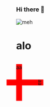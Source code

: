 ### Hi there 👋

<!--
**Charles-Chrismann/Charles-Chrismann** is a ✨ _special_ ✨ repository because its `README.md` (this file) appears on your GitHub profile.

Here are some ideas to get you started:

- 🔭 I’m currently working on ...
- 🌱 I’m currently learning ...
- 👯 I’m looking to collaborate on ...
- 🤔 I’m looking for help with ...
- 💬 Ask me about ...
- 📫 How to reach me: ...
- 😄 Pronouns: ...
- ⚡ Fun fact: ...
-->

<img src="https://test-express-three.vercel.app/" alt="meh" />


# alo


<div style="display: flex;">
    <p style="background-color: red; height: 100px;">aa</p>
    <p style="transform: rotate(90deg);background-color: red; height: 100px;">aa</p>
</div>
